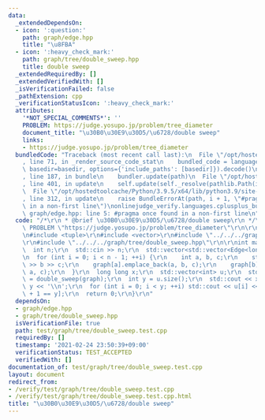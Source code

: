```yaml
---
data:
  _extendedDependsOn:
  - icon: ':question:'
    path: graph/edge.hpp
    title: "\u8FBA"
  - icon: ':heavy_check_mark:'
    path: graph/tree/double_sweep.hpp
    title: double sweep
  _extendedRequiredBy: []
  _extendedVerifiedWith: []
  _isVerificationFailed: false
  _pathExtension: cpp
  _verificationStatusIcon: ':heavy_check_mark:'
  attributes:
    '*NOT_SPECIAL_COMMENTS*': ''
    PROBLEM: https://judge.yosupo.jp/problem/tree_diameter
    document_title: "\u30B0\u30E9\u30D5/\u6728/double sweep"
    links:
    - https://judge.yosupo.jp/problem/tree_diameter
  bundledCode: "Traceback (most recent call last):\n  File \"/opt/hostedtoolcache/Python/3.9.5/x64/lib/python3.9/site-packages/onlinejudge_verify/documentation/build.py\"\
    , line 71, in _render_source_code_stat\n    bundled_code = language.bundle(stat.path,\
    \ basedir=basedir, options={'include_paths': [basedir]}).decode()\n  File \"/opt/hostedtoolcache/Python/3.9.5/x64/lib/python3.9/site-packages/onlinejudge_verify/languages/cplusplus.py\"\
    , line 187, in bundle\n    bundler.update(path)\n  File \"/opt/hostedtoolcache/Python/3.9.5/x64/lib/python3.9/site-packages/onlinejudge_verify/languages/cplusplus_bundle.py\"\
    , line 401, in update\n    self.update(self._resolve(pathlib.Path(included), included_from=path))\n\
    \  File \"/opt/hostedtoolcache/Python/3.9.5/x64/lib/python3.9/site-packages/onlinejudge_verify/languages/cplusplus_bundle.py\"\
    , line 312, in update\n    raise BundleErrorAt(path, i + 1, \"#pragma once found\
    \ in a non-first line\")\nonlinejudge_verify.languages.cplusplus_bundle.BundleErrorAt:\
    \ graph/edge.hpp: line 5: #pragma once found in a non-first line\n"
  code: "/*\r\n * @brief \u30B0\u30E9\u30D5/\u6728/double sweep\r\n */\r\n#define\
    \ PROBLEM \"https://judge.yosupo.jp/problem/tree_diameter\"\r\n\r\n#include <iostream>\r\
    \n#include <tuple>\r\n#include <vector>\r\n#include \"../../../graph/edge.hpp\"\
    \r\n#include \"../../../graph/tree/double_sweep.hpp\"\r\n\r\nint main() {\r\n\
    \  int n;\r\n  std::cin >> n;\r\n  std::vector<std::vector<Edge<long long>>> graph(n);\r\
    \n  for (int i = 0; i < n - 1; ++i) {\r\n    int a, b, c;\r\n    std::cin >> a\
    \ >> b >> c;\r\n    graph[a].emplace_back(a, b, c);\r\n    graph[b].emplace_back(b,\
    \ a, c);\r\n  }\r\n  long long x;\r\n  std::vector<int> u;\r\n  std::tie(x, u)\
    \ = double_sweep(graph);\r\n  int y = u.size();\r\n  std::cout << x << ' ' <<\
    \ y << '\\n';\r\n  for (int i = 0; i < y; ++i) std::cout << u[i] << \" \\n\"[i\
    \ + 1 == y];\r\n  return 0;\r\n}\r\n"
  dependsOn:
  - graph/edge.hpp
  - graph/tree/double_sweep.hpp
  isVerificationFile: true
  path: test/graph/tree/double_sweep.test.cpp
  requiredBy: []
  timestamp: '2021-02-24 23:50:39+09:00'
  verificationStatus: TEST_ACCEPTED
  verifiedWith: []
documentation_of: test/graph/tree/double_sweep.test.cpp
layout: document
redirect_from:
- /verify/test/graph/tree/double_sweep.test.cpp
- /verify/test/graph/tree/double_sweep.test.cpp.html
title: "\u30B0\u30E9\u30D5/\u6728/double sweep"
---
```

